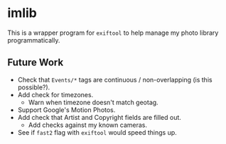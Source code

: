 # imlib

This is a wrapper program for `exiftool` to help manage my photo library programmatically.

## Future Work

- Check that `Events/*` tags are continuous / non-overlapping (is this possible?).
- Add check for timezones.
  - Warn when timezone doesn't match geotag.
- Support Google's Motion Photos.
- Add check that Artist and Copyright fields are filled out.
  - Add checks against my known cameras.
- See if `fast2` flag with `exiftool` would speed things up.